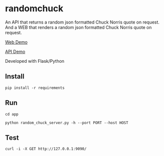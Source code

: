 # randomchuck
An API that returns a random json formatted Chuck Norris quote on request.
And a WEB that renders a random json formatted Chuck Norris quote on request.

[Web Demo](http://chuckquotes-patillacode.rhcloud.com/)

[API Demo](http://chuckquotes-patillacode.rhcloud.com/api)

Developed with Flask/Python

## Install
`pip install -r requirements`

## Run
`cd app`

`python random_chuck_server.py -h --port PORT --host HOST`

## Test
`curl -i -X GET http://127.0.0.1:9090/`
